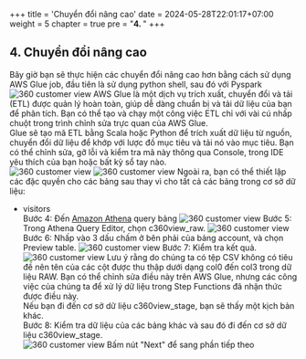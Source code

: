 +++
title = 'Chuyển đổi nâng cao'
date = 2024-05-28T22:01:17+07:00
weight = 5
chapter = true
pre = "<b>4. </b>"
+++

## 4. Chuyển đổi nâng cao
Bây giờ bạn sẽ thực hiện các chuyển đổi nâng cao hơn bằng cách sử dụng AWS Glue job, đầu tiên là sử dụng python shell, sau đó với Pyspark  
![360 customer view](/images/assets/115.png) 
AWS Glue là một dịch vụ trích xuất, chuyển đổi và tải (ETL) được quản lý hoàn toàn, giúp dễ dàng chuẩn bị và tải dữ liệu của bạn để phân tích. Bạn có thể tạo và chạy một công việc ETL chỉ với vài cú nhấp chuột trong trình chỉnh sửa trực quan của AWS Glue.  
Glue sẽ tạo mã ETL bằng Scala hoặc Python để trích xuất dữ liệu từ nguồn, chuyển đổi dữ liệu để khớp với lược đồ mục tiêu và tải nó vào mục tiêu. Bạn có thể chỉnh sửa, gỡ lỗi và kiểm tra mã này thông qua Console, trong IDE yêu thích của bạn hoặc bất kỳ sổ tay nào.  
![360 customer view](/images/assets/116.png) 
![360 customer view](/images/assets/117.png) 
Ngoài ra, bạn có thể thiết lập các đặc quyền cho các bảng sau thay vì cho tất cả các bảng trong cơ sở dữ liệu:  
+ visitors  
Bước 4: Đến [Amazon Athena](https://us-west-2.console.aws.amazon.com/athena/home?region=us-west-2) query bảng
![360 customer view](/images/assets/118.png) 
Bước 5: Trong Athena Query Editor, chọn c360view_raw.
![360 customer view](/images/assets/119.png) 
Bước 6: Nhấp vào 3 dấu chấm ở bên phải của bảng account, và chọn Preview table.
![360 customer view](/images/assets/120.png) 
Bước 7: Kiểm tra kết quả.
![360 customer view](/images/assets/121.png) 
Lưu ý rằng do chúng ta có tệp CSV không có tiêu đề nên tên của các cột được thu thập dưới dạng col0 đến col3 trong dữ liệu RAW. Bạn có thể chỉnh sửa điều này trên AWS Glue, nhưng các công việc của chúng ta để xử lý dữ liệu trong Step Functions đã nhận thức được điều này.  
Nếu bạn đi đến cơ sở dữ liệu c360view_stage, bạn sẽ thấy một kịch bản khác.  
Bước 8: Kiểm tra dữ liệu của các bảng khác và sau đó đi đến cơ sở dữ liệu c360view_stage.  
![360 customer view](/images/assets/122.png) 
Bấm nút "Next" để sang phần tiếp theo  